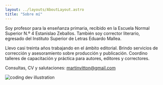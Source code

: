 ```yaml
---
layout: ../layouts/AboutLayout.astro
title: "Sobre mí"
---
```


Soy profesor para la enseñanza primaria, recibido en la Escuela Normal Superior N.º 4 Estanislao Zeballos. También soy corrector literario, egresado del Instituto Superior de Letras Eduardo Mallea.

Llevo casi treinta años trabajando en el ámbito editorial.
Brindo servicios de corrección y asesoramiento sobre producción y publicación. Coordino talleres de capacitación y práctica para autores, editores y correctores.

Consultas, CV y salutaciones: martinvitton@gmail.com

<div>
  <img src="/favicon.jpg" class="sm:w-1/2 mx-auto" alt="coding dev illustration">
</div>
